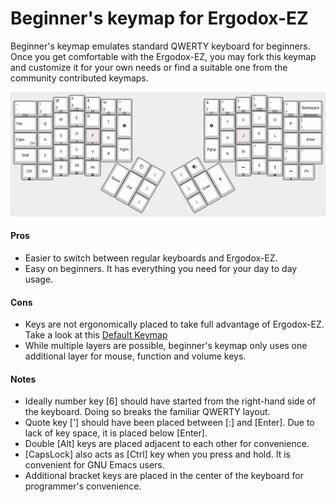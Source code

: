 # Beginner's keymap for Ergodox-EZ
Beginner's keymap emulates standard QWERTY keyboard for beginners. Once you get comfortable with the Ergodox-EZ, you may fork this keymap and customize it for your own needs or find a suitable one from the community contributed keymaps. 

![Beginner's Keymap](keyboard-layout.png)

#### Pros
* Easier to switch between regular keyboards and Ergodox-EZ.
* Easy on beginners. It has everything you need for your day to day usage.

#### Cons
* Keys are not ergonomically placed to take full advantage of Ergodox-EZ. Take a look at this [Default Keymap](https://github.com/jackhumbert/qmk_firmware/blob/master/keyboards/ergodox_ez/keymaps/default/readme.md)
* While multiple layers are possible, beginner's keymap only uses one additional layer for mouse, function and volume keys.

#### Notes
* Ideally number key [6] should have started from the right-hand side of the keyboard. Doing so breaks the familiar QWERTY layout.
* Quote key ['] should have been placed between [:] and [Enter]. Due to lack of key space, it is placed below [Enter].
* Double [Alt] keys are placed adjacent to each other for convenience.
* [CapsLock] also acts as [Ctrl] key when you press and hold. It is convenient for GNU Emacs users.
* Additional bracket keys are placed in the center of the keyboard for programmer's convenience.


